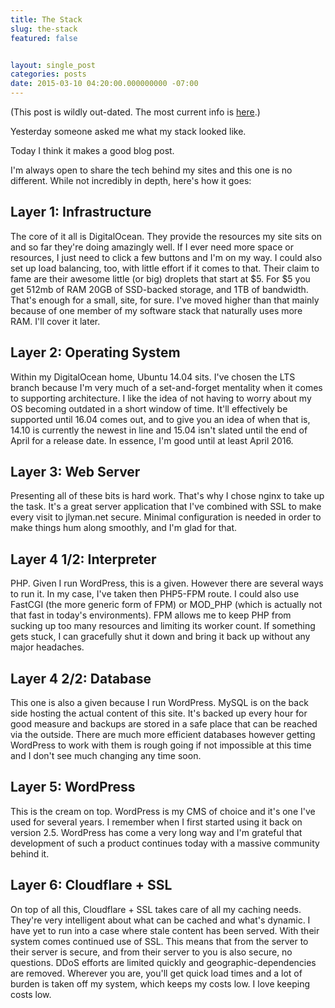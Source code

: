 ```yaml
---
title: The Stack
slug: the-stack
featured: false


layout: single_post
categories: posts
date: 2015-03-10 04:20:00.000000000 -07:00
---
```


(This post is wildly out-dated. The most current info is [here](/colophon/).)

Yesterday someone asked me what my stack looked like.

Today I think it makes a good blog post.

I'm always open to share the tech behind my sites and this one is no different. While not incredibly in depth, here's how it goes:

## Layer 1: Infrastructure

The core of it all is DigitalOcean. They provide the resources my site sits on and so far they're doing amazingly well. If I ever need more space or resources, I just need to click a few buttons and I'm on my way. I could also set up load balancing, too, with little effort if it comes to that. Their claim to fame are their awesome little (or big) droplets that start at $5. For $5 you get 512mb of RAM 20GB of SSD-backed storage, and 1TB of bandwidth. That's enough for a small, site, for sure. I've moved higher than that mainly because of one member of my software stack that naturally uses more RAM. I'll cover it later.

## Layer 2: Operating System

Within my DigitalOcean home, Ubuntu 14.04 sits. I've chosen the LTS branch because I'm very much of a set-and-forget mentality when it comes to supporting architecture. I like the idea of not having to worry about my OS becoming outdated in a short window of time. It'll effectively be supported until 16.04 comes out, and to give you an idea of when that is, 14.10 is currently the newest in line and 15.04 isn't slated until the end of April for a release date. In essence, I'm good until at least April 2016.

## Layer 3: Web Server

Presenting all of these bits is hard work. That's why I chose nginx to take up the task. It's a great server application that I've combined with SSL to make every visit to jlyman.net secure. Minimal configuration is needed in order to make things hum along smoothly, and I'm glad for that.

## Layer 4 1/2: Interpreter

PHP. Given I run WordPress, this is a given. However there are several ways to run it. In my case, I've taken then PHP5-FPM route. I could also use FastCGI (the more generic form of FPM) or MOD\_PHP (which is actually not that fast in today's environments). FPM allows me to keep PHP from sucking up too many resources and limiting its worker count. If something gets stuck, I can gracefully shut it down and bring it back up without any major headaches.

## Layer 4 2/2: Database

This one is also a given because I run WordPress. MySQL is on the back side hosting the actual content of this site. It's backed up every hour for good measure and backups are stored in a safe place that can be reached via the outside. There are much more efficient databases however getting WordPress to work with them is rough going if not impossible at this time and I don't see much changing any time soon.

## Layer 5: WordPress

This is the cream on top. WordPress is my CMS of choice and it's one I've used for several years. I remember when I first started using it back on version 2.5. WordPress has come a very long way and I'm grateful that development of such a product continues today with a massive community behind it.

## Layer 6: Cloudflare + SSL

On top of all this, Cloudflare + SSL takes care of all my caching needs. They're very intelligent about what can be cached and what's dynamic. I have yet to run into a case where stale content has been served. With their system comes continued use of SSL. This means that from the server to their server is secure, and from their server to you is also secure, no questions. DDoS efforts are limited quickly and geographic-dependencies are removed. Wherever you are, you'll get quick load times and a lot of burden is taken off my system, which keeps my costs low. I love keeping costs low.

